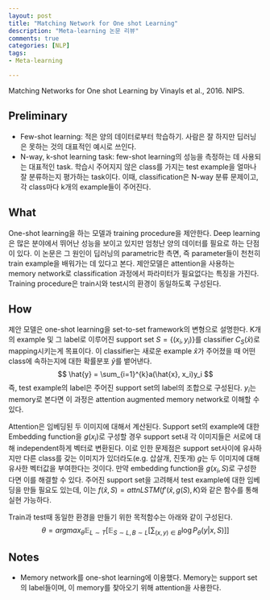 ```yaml
---
layout: post
title: "Matching Network for One shot Learning"
description: "Meta-learning 논문 리뷰"
comments: true
categories: [NLP]
tags:
- Meta-learning

---
```




Matching Networks for One shot Learning by Vinayls et al., 2016. NIPS.



## Preliminary

- Few-shot learning: 적은 양의 데이터로부터 학습하기. 사람은 잘 하지만 딥러닝은 못하는 것의 대표적인 예시로 쓰인다.
- N-way, k-shot learning task: few-shot learning의 성능을 측정하는 데 사용되는 대표적인 task. 학습시 주어지지 않은 class를 가지는 test example을 얼마나 잘 분류하는지 평가하는 task이다. 이때, classification은 N-way 분류 문제이고, 각 class마다 k개의 example들이 주어진다.  



## What

One-shot learning을 하는 모델과 training procedure을 제안한다. Deep learning은 많은 분야에서 뛰어난 성능을 보이고 있지만 엄청난 양의 데이터를 필요로 하는 단점이 있다. 이 논문은 그 원인이 딥러닝의 parametric한 측면, 즉 parameter들이 천천히 train example을 배워가는 데 있다고 본다. 제안모델은 attention을 사용하는 memory network로 classification 과정에서 파라미터가 필요없다는 특징을 가진다. Training procedure은 train시와 test시의 환경이 동일하도록 구성된다.



## How

제안 모델은 one-shot learning을 set-to-set framework의 변형으로 설명한다. K개의 example 및 그 label로 이루어진  support set $S=\{(x_i, y_i)\}$를 classifier $C_S(\hat{x})$로 mapping시키는게 목표이다. 이 classifier는 새로운 example $\hat{x}$가 주어졌을 때 어떤 class에 속하는지에 대한 확률분포 $\hat{y}$를 뱉어낸다.
$$
\hat{y} = \sum_{i=1}^{k}a(\hat{x}, x_i)y_i
$$
 즉, test example의 label은 주어진 support set의 label의 조합으로 구성된다. $y_i$는 memory로 본다면 이 과정은 attention augmented memory network로 이해할 수 있다.

Attention은 임베딩된 두 이미지에 대해서 계산된다. Support set의 example에 대한 Embedding function을 $g(x_i)​$로 구성할 경우 support set내 각 이미지들은 서로에 대해 independent하게 벡터로 변환된다. 이로 인한 문제점은 support set사이에 유사하지만 다른 class를 갖는 이미지가 있더라도(e.g. 삽살개, 진돗개) $g​$는 두 이미지에 대해 유사한 벡터값을 부여한다는 것이다. 만약 embedding function을 $g(x_i, S)​$로 구성한다면 이를 해결할 수 있다. 주어진 support set을 고려해서 test example에 대한 임베딩을 만들 필요도 있는데, 이는 $f(\hat{x}, S) =attnLSTM(f'(\hat{x}, g(S), K) ​$와 같은 함수를 통해 실현 가능하다.

Train과 test때 동일한 환경을 만들기 위한 목적함수는 아래와 같이 구성된다.
$$
\theta = argmax_{\theta}\mathbb{E}_{L \sim T}\Big[\mathbb{E}_{S\sim L, B \sim L}\Big[\sum_{(x,y)\in B}\log{P_\theta(y|x, S)}\Big]\Big]
$$


## Notes

- Memory network를 one-shot learning에 이용했다. Memory는 support set의 label들이며, 이 memory를 찾아오기 위해 attention을 사용한다.
